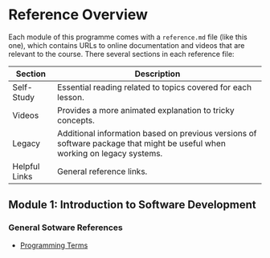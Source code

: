 # Reference Overview

Each module of this programme comes with a `reference.md` file (like this one), which contains URLs to online documentation and videos that are relevant to the course. There several sections in each reference file:

| Section | Description |
|---|---|
| Self-Study | Essential reading related to topics covered for each lesson.  |
| Videos | Provides a more animated explanation to tricky concepts. |
| Legacy | Additional information based on previous versions of software package that might be useful when working on legacy systems.
| Helpful Links | General reference links.

## Module 1: Introduction to Software Development

### General Sotware References
- [Programming Terms](https://hackr.io/blog/programming-terms-definitions-for-beginners)

